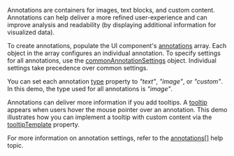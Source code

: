 Annotations are containers for images, text blocks, and custom content. Annotations can help deliver a more refined user-experience and can improve analysis and readability (by displaying additional information for visualized data).

To create annotations, populate the UI component's [annotations](/Documentation/ApiReference/UI_Components/dxPieChart/Configuration/annotations/) array. Each object in the array configures an individual annotation. To specify settings for all annotations, use the [commonAnnotationSettings](/Documentation/ApiReference/UI_Components/dxPieChart/Configuration/commonAnnotationSettings/) object. Individual settings take precedence over common settings.

You can set each annotation [type](/Documentation/ApiReference/UI_Components/dxPieChart/Configuration/annotations/#type) property to *"text"*, *"image"*, or *"custom"*. In this demo, the type used for all annotations is *"image"*.

Annotations can deliver more information if you add tooltips. A [tooltip](/Documentation/ApiReference/UI_Components/dxPieChart/Configuration/tooltip/) appears when users hover the mouse pointer over an annotation. This demo illustrates how you can implement a tooltip with custom content via the [tooltipTemplate](/Documentation/ApiReference/UI_Components/dxPieChart/Configuration/annotations/#tooltipTemplate) property.

For more information on annotation settings, refer to the [annotations[]](/Documentation/ApiReference/UI_Components/dxPieChart/Configuration/annotations/) help topic.
